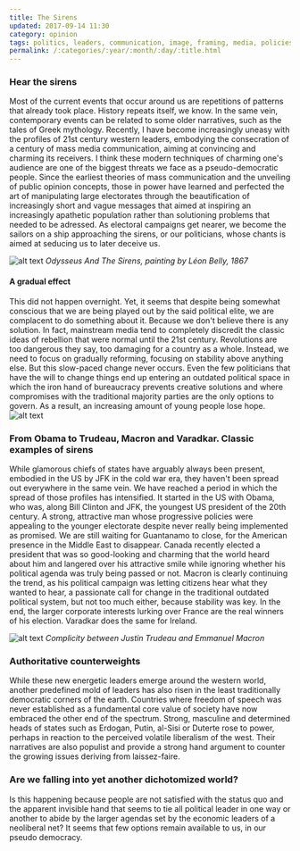 ```yaml
---
title: The Sirens
updated: 2017-09-14 11:30
category: opinion
tags: politics, leaders, communication, image, framing, media, policies
permalink: /:categories/:year/:month/:day/:title.html
---
```


### Hear the sirens
Most of the current events that occur around us are repetitions of patterns that already took place. History repeats itself, we know. In the same vein, contemporary events can be related to some older narratives, such as the tales of Greek mythology. Recently, I have become increasingly uneasy with the profiles of 21st century western leaders, embodying the consecration of a century of mass media communication, aiming at convincing and charming its receivers. I think these modern techniques of charming one's audience are one of the biggest threats we face as a pseudo-democratic people. Since the earliest theories of mass communication and the unveiling of public opinion concepts, those in power have learned and perfected the art of manipulating large electorates through the beautification of increasingly short and vague messages that aimed at inspiring an increasingly apathetic population rather than solutioning problems that needed to be adressed. As electoral campaigns get nearer, we become the sailors on a ship approaching the sirens, or our politicians, whose chants is aimed at seducing us to later deceive us.

![alt text](http://polegato.me/assets/sirens.jpg 'Odysseus And The Sirens, painting by Léon Belly, 1867')
_Odysseus And The Sirens, painting by Léon Belly, 1867_

#### A gradual effect
This did not happen overnight. Yet, it seems that despite being somewhat conscious that we are being played out by the said political elite, we are complacent to do something about it. Because we don't believe there is any solution. In fact, mainstream media tend to completely discredit the classic ideas of rebellion that were normal until the 21st century. Revolutions are too dangerous they say, too damaging for a country as a whole. Instead, we need to focus on gradually reforming, focusing on stability above anything else. But this slow-paced change never occurs. Even the few politicians that have the will to change things end up entering an outdated political space in which the iron hand of bureaucracy prevents creative solutions and where compromises with the traditional majority parties are the only options to govern. As a result, an increasing amount of young people lose hope. 
![alt text](http://polegato.me/assets/apathy_chart.jpg 'Political apathy in Europe')

### From Obama to Trudeau, Macron and Varadkar. Classic examples of sirens
While glamorous chiefs of states have arguably always been present, embodied in the US by JFK in the cold war era, they haven't been spread out everywhere in the same vein. We have reached a period in which the spread of those profiles has intensified. It started in the US with Obama, who was, along Bill Clinton and JFK, the youngest US president of the 20th century. A strong, attractive man whose progressive policies were appealing to the younger electorate despite never really being implemented as promised. We are still waiting for Guantanamo to close, for the American presence in the Middle East to disappear. Canada recently elected a president that was so good-looking and charming that the world heard about him and langered over his attractive smile while ignoring whether his political agenda was truly being passed or not. Macron is clearly continuing the trend, as his political campaign was letting citizens hear what they wanted to hear, a passionate call for change in the traditional outdated political system, but not too much either, because stability was key. In the end, the larger corporate interests lurking over France are the real winners of his election. Varadkar does the same for Ireland. 

![alt text](http://polegato.me/assets/trudeau-macron.jpg 'Complicity between Justin Trudeau and Emmanuel Macron')
_Complicity between Justin Trudeau and Emmanuel Macron_

### Authoritative counterweights
While these new energetic leaders emerge around the western world, another predefined mold of leaders has also risen in the least traditionally democratic corners of the earth. Countries where freedom of speech was never established as a fundamental core value of society have now embraced the other end of the spectrum. Strong, masculine and determined heads of states such as Erdogan, Putin, al-Sisi or Duterte rose to power, perhaps in reaction to the perceived volatile liberalism of the west. Their narratives are also populist and provide a strong hand argument to counter the growing issues deriving from laissez-faire.  

### Are we falling into yet another dichotomized world? 
Is this happening because people are not satisfied with the status quo and the apparent invisible hand that seems to tie all political leader in one way or another to abide by the larger agendas set by the economic leaders of a neoliberal net? It seems that few options remain available to us, in our pseudo democracy.